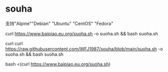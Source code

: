 # souha

支持"Alpine""Debian" "Ubuntu" "CentOS" "Fedora"


curl https://www.baipiao.eu.org/suoha.sh -o suoha.sh && bash suoha.sh  

curl curl https://raw.githubusercontent.com/WFJ1987/souha/blob/main/suoha.sh -o suoha.sh && bash suoha.sh 

bash <(curl https://www.baipiao.eu.org/suoha.sh)
